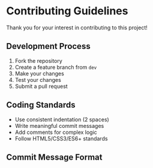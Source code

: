 # Contributing Guidelines

Thank you for your interest in contributing to this project!

## Development Process

1. Fork the repository
2. Create a feature branch from `dev`
3. Make your changes
4. Test your changes
5. Submit a pull request

## Coding Standards

- Use consistent indentation (2 spaces)
- Write meaningful commit messages
- Add comments for complex logic
- Follow HTML5/CSS3/ES6+ standards

## Commit Message Format